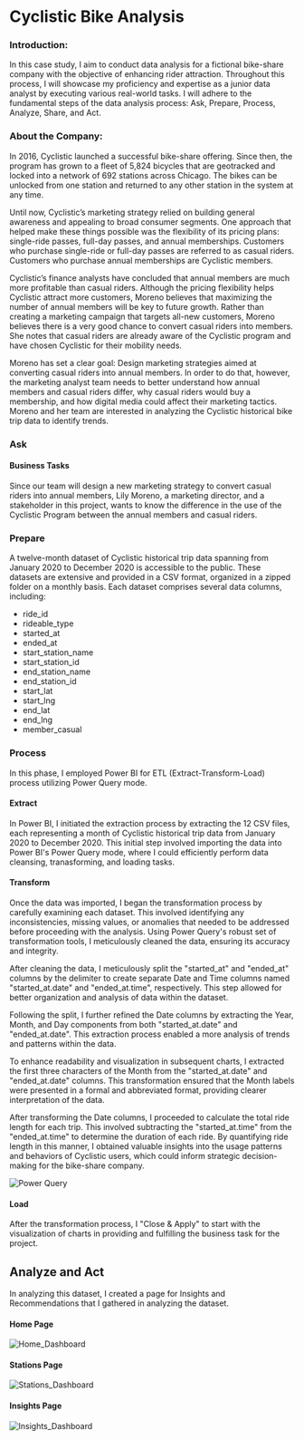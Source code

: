 # Cyclistic Bike Analysis


### Introduction:

In this case study, I aim to conduct data analysis for a fictional bike-share company with the objective of enhancing rider attraction. Throughout this process, I will showcase my proficiency and expertise as a junior data analyst by executing various real-world tasks. I will adhere to the fundamental steps of the data analysis process: Ask, Prepare, Process, Analyze, Share, and Act.

### About the Company:
In 2016, Cyclistic launched a successful bike-share offering. Since then, the program has grown to a fleet of 5,824 bicycles that are geotracked and locked into a network of 692 stations across Chicago. The bikes can be unlocked from one station and returned to any other station in the system at any time. 

Until now, Cyclistic’s marketing strategy relied on building general awareness and appealing to broad consumer segments. One approach that helped make these things possible was the flexibility of its pricing plans: single-ride passes, full-day passes, and annual memberships. Customers who purchase single-ride or full-day passes are referred to as casual riders. Customers who purchase annual memberships are Cyclistic members.

Cyclistic’s finance analysts have concluded that annual members are much more profitable than casual riders. Although the pricing flexibility helps Cyclistic attract more customers, Moreno believes that maximizing the number of annual members will be key to future growth. Rather than creating a marketing campaign that targets all-new customers, Moreno believes there is a very good chance to convert casual riders into members. She notes that casual riders are already aware of the Cyclistic program and have chosen Cyclistic for their mobility needs.

Moreno has set a clear goal: Design marketing strategies aimed at converting casual riders into annual members. In order to do that, however, the marketing analyst team needs to better understand how annual members and casual riders differ, why casual riders would buy a membership, and how digital media could affect their marketing tactics. Moreno and her team are interested in analyzing the Cyclistic historical bike trip data to identify trends.

### Ask
#### Business Tasks
Since our team will design a new marketing strategy to convert casual riders into annual members, Lily Moreno, a marketing director, and a stakeholder in this project, wants to know the difference in the use of the Cyclistic Program between the annual members and casual riders.

### Prepare
A twelve-month dataset of Cyclistic historical trip data spanning from January 2020 to December 2020 is accessible to the public. These datasets are extensive and provided in a CSV format, organized in a zipped folder on a monthly basis. Each dataset comprises several data columns, including:

- ride_id
- rideable_type
- started_at
- ended_at
- start_station_name
- start_station_id
- end_station_name
- end_station_id
- start_lat
- start_lng
- end_lat
- end_lng
- member_casual

### Process
In this phase, I employed Power BI for ETL (Extract-Transform-Load) process utilizing Power Query mode.
#### Extract
In Power BI, I initiated the extraction process by extracting the 12 CSV files, each representing a month of Cyclistic historical trip data from January 2020 to December 2020. This initial step involved importing the data into Power BI's Power Query mode, where I could efficiently perform data cleansing, tranasforming, and loading tasks.

#### Transform
Once the data was imported, I began the transformation process by carefully examining each dataset. This involved identifying any inconsistencies, missing values, or anomalies that needed to be addressed before proceeding with the analysis. Using Power Query's robust set of transformation tools, I meticulously cleaned the data, ensuring its accuracy and integrity.

After cleaning the data, I meticulously split the "started_at" and "ended_at" columns by the delimiter to create separate Date and Time columns named "started_at.date" and "ended_at.time", respectively. This step allowed for better organization and analysis of data within the dataset.

Following the split, I further refined the Date columns by extracting the Year, Month, and Day components from both "started_at.date" and "ended_at.date". This extraction process enabled a more analysis of  trends and patterns within the data.

To enhance readability and visualization in subsequent charts, I extracted the first three characters of the Month from the "started_at.date" and "ended_at.date" columns. This transformation ensured that the Month labels were presented in a formal and abbreviated format, providing clearer interpretation of the data.

After transforming the Date columns, I proceeded to calculate the total ride length for each trip. This involved subtracting the "started_at.time" from the "ended_at.time" to determine the duration of each ride. By quantifying ride length in this manner, I obtained valuable insights into the usage patterns and behaviors of Cyclistic users, which could inform strategic decision-making for the bike-share company.

![Power Query](https://github.com/aslan0212/CyclisticBikeAnalysis/assets/140794262/54e746a8-7bec-4b13-8743-1503f9ceb210)

#### Load

After the transformation process, I "Close & Apply" to start with the visualization of charts in providing and fulfilling the business task for the project.

## Analyze and Act
In analyzing this dataset, I created a page for Insights and Recommendations that I gathered in analyzing the dataset. 

#### Home Page

![Home_Dashboard](https://github.com/aslan0212/CyclisticBikeAnalysis/assets/140794262/d36c2410-677a-4617-b2f0-0456f25f6069)

#### Stations Page

![Stations_Dashboard](https://github.com/ochengco-paolo/CyclisticBikeAnalysis/assets/140794262/9446362f-f884-4dd2-b70e-a993505e0ebd)


#### Insights Page

![Insights_Dashboard](https://github.com/aslan0212/CyclisticBikeAnalysis/assets/140794262/6743c802-6623-4181-b88f-42b9092d38b1)

